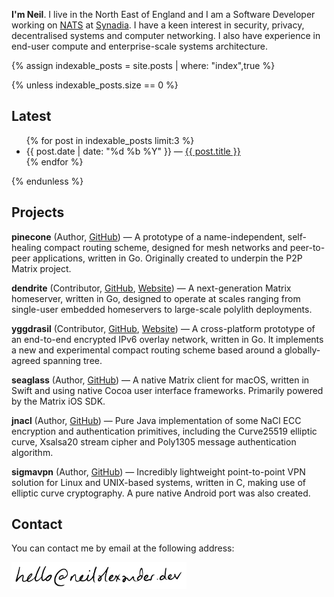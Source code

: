 ---
---

**I'm Neil**. I live in the North East of England and I am a Software Developer working
on [NATS](https://nats.io) at [Synadia](https://synadia.com). I have a keen
interest in security, privacy, decentralised systems and computer networking.
I also have experience in end-user compute and enterprise-scale systems architecture.

{% assign indexable_posts = site.posts | where: "index",true %}

{% unless indexable_posts.size == 0 %}
## Latest
<ul>
{% for post in indexable_posts limit:3 %}
    <li>
      {{ post.date | date: "%d %b %Y" }} — <a href="{{ post.url }}">{{ post.title }}</a>
    </li>
{% endfor %}
</ul>
{% endunless %}

## Projects

**pinecone** (Author, [GitHub](https://github.com/matrix-org/pinecone))
— A prototype of a name-independent, self-healing compact routing scheme, designed
for mesh networks and peer-to-peer applications, written in Go. Originally created
to underpin the P2P Matrix project.

**dendrite** (Contributor, [GitHub](https://github.com/matrix-org/dendrite), [Website](https://matrix.org/docs/projects/server/dendrite))
— A next-generation Matrix homeserver, written in Go, designed to operate at scales
ranging from single-user embedded homeservers to large-scale polylith deployments.

**yggdrasil** (Contributor, [GitHub](https://github.com/yggdrasil-network/yggdrasil-go), [Website](https://yggdrasil-network.github.io))
— A cross-platform prototype of an end-to-end encrypted IPv6 overlay network,
written in Go. It implements a new and experimental compact routing scheme based
around a globally-agreed spanning tree.

**seaglass** (Author, [GitHub](https://github.com/neilalexander/seaglass))
— A native Matrix client for macOS, written in Swift and using native Cocoa user
interface frameworks. Primarily powered by the Matrix iOS SDK.

**jnacl** (Author, [GitHub](https://github.com/neilalexander/jnacl))
— Pure Java implementation of some NaCl ECC encryption and authentication primitives,
including the Curve25519 elliptic curve, Xsalsa20 stream cipher and Poly1305
message authentication algorithm.

**sigmavpn** (Author, [GitHub](https://github.com/neilalexander/sigmavpn))
— Incredibly lightweight point-to-point VPN solution for Linux and UNIX-based
systems, written in C, making use of elliptic curve cryptography. A pure
native Android port was also created.

## Contact

You can contact me by email at the following address:

<img src='assets/images/email.png' width='280px' />
